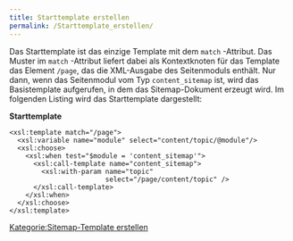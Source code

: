 ```yaml
---
title: Starttemplate erstellen
permalink: /Starttemplate_erstellen/
---
```


Das Starttemplate ist das einzige Template mit dem `match` -Attribut. Das Muster im `match` -Attribut liefert dabei als Kontextknoten für das Template das Element `/page`, das die XML-Ausgabe des Seitenmoduls enthält. Nur dann, wenn das Seitenmodul vom Typ `content_sitemap` ist, wird das Basistemplate aufgerufen, in dem das Sitemap-Dokument erzeugt wird. Im folgenden Listing wird das Starttemplate dargestellt:

**Starttemplate**

~~~~ {.xml}
<xsl:template match="/page">
  <xsl:variable name="module" select="content/topic/@module"/>
  <xsl:choose>
    <xsl:when test="$module = 'content_sitemap'">
      <xsl:call-template name="content_sitemap">
        <xsl:with-param name="topic"
                        select="/page/content/topic" />
      </xsl:call-template>
    </xsl:when>
  </xsl:choose>
</xsl:template>
~~~~

[Kategorie:Sitemap-Template erstellen](export_de/Kategorie:Sitemap-Template_erstellen )
